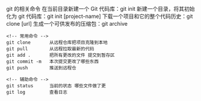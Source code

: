 <!--
 * @Author: your name
 * @Date: 2021-09-28 07:39:33
 * @LastEditTime: 2021-09-28 07:47:11
 * @LastEditors: Please set LastEditors
 * @Description: In User Settings Edit
 * @FilePath: \demo\study.md
-->

git 的相关命令
        在当前目录新建一个 Git 代码库：git init
        新建一个目录，将其初始化为 git 代码库：git init [project-name]
        下载一个项目和它的整个代码历史：git clone [url]
        生成一个可供发布的压缩包：git archive

    <!-- 常用命令 -->
    git clone       从远程仓库把项目克隆到本地
    git pull        从远程拉取最新的代码
    git add .       把所有更改的文件 提交到暂存区
    git commit -m   本次提交更改了哪些东西   
    git push        推送到远程仓   

    <!-- 辅助命令 -->
    git status      当前的状态 哪些文件做了更    
    git log         查看日志
